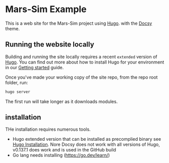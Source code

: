 # Mars-Sim Example

This is a web site for the Mars-Sim project using [Hugo](https://gohugo.io). with the [Docsy](https://www.docsy.dev/) theme.

## Running the website locally

Building and running the site locally requires a recent `extended` version of [Hugo](https://gohugo.io).
You can find out more about how to install Hugo for your environment in our
[Getting started](https://gohugo.io/installation/) guide.

Once you've made your working copy of the site repo, from the repo root folder, run:

```bash
hugo server
```

The first run will take longer as it downloads modules.

## installation

THe installation requires numerous tools.

- Hugo extended version that can be installed as precomplied binary see [Hugo Installation](https://gohugo.io/installation/). Nore Docsy does not work with all versions of Hugo, v0.137.1 does work and is used in the GitHub build
- Go lang needs installing (https://go.dev/learn/)

[Docsy user guide]: https://docsy.dev/docs
[Docsy]: https://github.com/google/docsy
[example.docsy.dev]: https://example.docsy.dev
